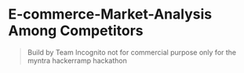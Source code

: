 # E-commerce-Market-Analysis Among Competitors

>Build by Team Incognito not for commercial purpose only for the myntra hackerramp hackathon
